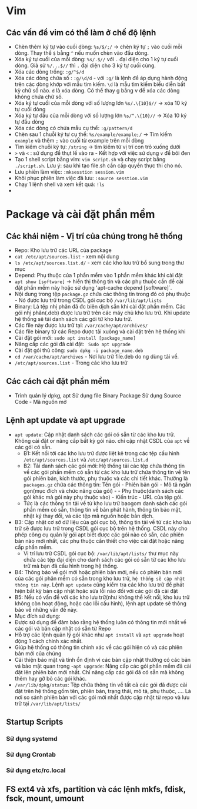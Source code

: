# Vim
## Các vấn đề vim có thể làm ở chế độ lệnh
- Chèn thêm ký tự vào cuối dòng: `%s/$/;/` -> chèn ký tự `;` vào cuối mỗi dòng. Thay thế `$` bằng `^` nếu muốn chèn vào đầu dòng. 
- Xóa ký tự cuối của mỗi dòng: `%s/.$//` với `.` đại diện cho 1 ký tự cuối dòng. Giả sử `%/...$//` thì `.` đại diện cho 3 ký tự cuối cùng.
- Xóa các dòng trống: `:g/^$/d`
- Xóa các dòng chứa số : `:g/\d/d` - với `:g/` là lệnh để áp dụng hành động trên các dòng khớp với mẫu tìm kiếm. `\d` là mẫu tìm kiếm biểu diễn bất kỳ chữ số nào. `d` là xóa dòng. Có thể thay g bằng v để xóa các dòng không chứa chữ số.
- Xóa ký tự cuối của mỗi dòng với số lượng lớn `%s/.\{10}$//` -> xóa 10 ký tự cuối dòng
- Xóa ký tự đầu của mỗi dòng với số lượng lớn `%s/^.\{10}//` -> Xóa 10 ký tự đầu dòng
- Xóa các dòng có chứa mẫu cụ thể: `:g/pattern/d`
- Chèn sau 1 chuỗi ký tự cụ thể: `%s/example/example;/` -> Tìm kiếm `example` và thêm `;` vào cuối từ example trên mỗi dòng
- Tìm kiếm chuỗi ký tự: `/string` -> tìm kiếm từ vị trí con trỏ xuống dưới
- `>` và `<` : sử dụng để thụt lề vào ra - Kết hợp với việc sử dụng `v` để bôi đen 
- Tạo 1 shell script bằng vim: `vim script.sh` và chạy script bằng `./script.sh`. Lưu ý: sau khi tạo file.sh cần cấp quyền thực thi cho nó.
- Lưu phiên làm việc: `:mksesstion session.vim`
- Khôi phục phiên làm việc đã lưu: `:source sesstion.vim`
- Chạy 1 lệnh shell và xem kết quả: `!ls`
- 
# Package và cài đặt phần mềm
## Các khái niệm - Vị trí của chúng trong hê thống
- Repo: Kho lưu trữ các URL của package
- `cat /etc/apt/sources.list` - xem nội dung 
- `ls /etc/apt/sources.list.d/` - xem các kho lưu trữ bổ sung trong thư mục
- Depend: Phụ thuộc của 1 phần mềm vào 1 phần mềm khác khi cài đặt
- `apt show [software]` -> hiển thị thông tin và các phụ thuộc cần để cài đặt phần mềm này hoặc sử dụng 'apt-cache depend [software]`.
- Nội dung trong tệp `package.gz` chứa các thông tin trong đó có phụ thuộc - Nó được lưu trữ trong CSDL gói cục bộ `/var/lib/apt/lists`
- Binary: Là tệp nhị phân đã đc biên dịch sẵn khi cài đặt phần mềm. Các gói nhị phân(.deb) được lưu trữ trên các máy chủ kho lưu trữ. Khi update hệ thống sẽ tải danh sách các gói từ kho lưu trữ. 
- Các file này được lưu trữ tại:  `/var/cache/apt/archives/`
- Các file binary từ các Repo được tải xuống và cài đặt trên hệ thống khi
- Cài đặt gói mới: `sudo apt install [package_name]`
- Nâng cấp các gói đã cài đặt: ` Sudo apt upgrade`
- Cài đặt gói thủ công: `sudo dpkg -i package_name.deb`
- `cd /var/cache/apt/archives` - Nơi lưu trữ file.deb do ng dùng tải về.
- `/etc/apt/sources.list` - Trong các kho lưu trữ
## Các cách cài đặt phần mềm
- Trình quản lý dpkg, apt
Sử dụng file Binary Package
Sử dụng Source Code - Mã nguồn mở
## Lệnh apt update và apt upgrade
- `apt update`: Cập nhật danh sách các gói có sẵn từ các kho lưu trữ. Không cài đặt or nâng cấp bất kỳ gói nào. chỉ cập nhật CSDL của `apt` về các gói có sẵn.
  - B1: Kết nối tới các kho lưu trữ được liệt kê trong các tệp cấu hình `/etc/apt/sources.list` và `/etc/apt/sources.líst.d`
  - B2: Tải danh sách các gói mới: Hệ thống tải các tệp chứa thông tin về các gói phần mềm có sẵn từ các kho lưu trữ chứa thông tin về tên gói phiên bản, kích thước, phụ thuộc và các chi tiết khác. Thường là `packages.gz` chứa các thông tin: Tên gói - Phiên bản gói - Mô tả ngắn gọn(mục đích và chức năng của gói) -      - Phụ thuộc(danh sách các gói khác mà gói này phụ thuộc vào) - Kiến trúc - URL của tệp gói.
  - Tức là các thông tin tải về từ kho lưu trữ baogom danh sách các gói phần mềm có sẵn, thông tin về bản phát hành, thông tin bảo mật, nhật ký thay đổi, và các tệp mã nguồn hoặc bản dịch.
- B3: Cập nhật cơ sở dữ liệu của gói cục bộ, thông tin tải về từ các kho lưu trữ sẽ được lưu trữ trong CSDL gói cục bộ trên hệ thống. CSDL này cho phép công cụ quản lý gói apt biết được các gói nào có sẵn, các phiên bản nào mới nhất, các phụ thuộc cần thiết cho việc cài đặt hoặc nâng cấp phần mềm.
  - Vị trí lưu trữ CSDL gói cục bộ: `/var/lib/apt/lists/` thư mục này chứa các tệp đại diện cho danh sách các gói có sẵn từ các kho lưu trữ mà bạn đã cấu hình trong hệ thống.
- B4: Thông báo về gói mới hoặc phiên bản mới, nếu có phiên bản mới của các gói phân mềm có sẵn trong kho lưu trữ, `hệ thống sẽ cập nhật thông tin này`. Lệnh `apt update` cũng kiểm tra các kho lưu trữ để phát hiện bất kỳ bản cập nhật họăc sửa lỗi nào đối với các gói đã cài đặt
- B5: Nếu có vấn đề với các kho lưu trữ(như không thể kết nối, kho lưu trữ không còn hoạt động, hoặc các lỗi cấu hình), lệnh apt update sẽ thông báo về những vấn đề này.
- Mục đích sử dụng:
- Được sử dụng để đảm bảo rằng hệ thống luôn có thông tin mới nhất về các gói và bản cập nhật có sẵn từ Repo
- Hỗ trợ các lệnh quản lý gói khác như `apt install` và `apt upgrade` hoạt động 1 cách chính xác nhất.
- Giúp hệ thống có thông tin chính xác về các gói hiện có và các phiên bản mới của chúng
- Cải thiện bảo mật và tính ổn định vì các bản cập nhật thường có các bản vá bảo mật quan trọng
-`apt upgrade`: Nâng cấp các gói phần mềm đã cài đặt lên phiên bản mới nhất. Chỉ nâng cấp các gói đã có sẵn mà không thêm hay gỡ bỏ các gói khác.
- `/var/lib/dpkg/status`: Tệp chứa thông tin về tất cả các gói đã được cài đặt trên hệ thống gồm tên, phiên bản, trạng thái, mô tả, phụ thuộc, .... Là nơi so sánh phiên bản với các gói mới nhất được cập nhật từ repo và lưu trữ tại `/var/lib/apt/lists/`
## Startup Scripts
### Sử dụng systemd
### Sử dụng Crontab
### Sử dụng  etc/rc.local
## FS ext4 và xfs, partition và các lệnh mkfs, fdisk, fsck, mount, umount





